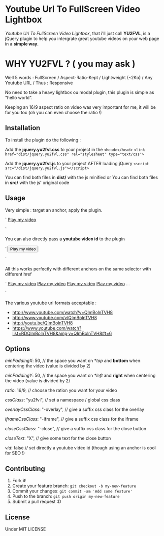 # Youtube Url To FullScreen Video Lightbox

*Youtube Url To FullScreen Video Lightbox*, that i'll just call **YU2FVL**, is a jQuery plugin to help you intergrate great youtube videos on your web page in a **simple way**.

# WHY YU2FVL ? ( you may ask )

Well 5 words : FullScreen / Aspect-Ratio-Kept / Lightweight (~2Ko) / Any Youtube URL / Thus : Responsive

No need to take a heavy lightbox ou modal plugin, this plugin is simple as "hello world".

Keeping an 16/9 aspect ratio on video was very important for me, it will be for you too (oh you can even choose the ratio !)

## Installation

To install the plugin do the following : 

Add the **jquery.yu2fvl.css** to your project in the `<head></head>`
`<link href="dist/jquery.yu2fvl.css" rel="stylesheet" type="text/css">`

Add the **jquery.yu2fvl.js** to your project AFTER loading jQuery
`<script src="/dist/jquery.yu2fvl.js"></script>`

You can find both files in **dist/** with the js minified or
You can find both files in **src/** with the js' original code

## Usage

Very simple : target an anchor, apply the plugin.

`
<a class="play-1" href="https://www.youtube.com/watch?v=AbTUw7aTITg">Play my video</a>

<script>
  $('.play-1').yu2fvl();
</script>
`

You can also directly pass a **youtube video id** to the plugin

`
<button class="play-1">Play my video</button>

<script>
  $('.play-1').yu2fvl({ vid: 'QImBolnTVH8' });
</script>
`

All this works perfectly with different anchors on the same selector with different href

`
<a class="play-1" href="https://www.youtube.com/watch?v=ID-1">Play my video</a>
<a class="play-2" href="https://www.youtube.com/watch?v=ID-2">Play my video</a>
<a class="play-3" href="https://www.youtube.com/watch?v=ID-3">Play my video</a>
<a class="play-4" href="https://www.youtube.com/watch?v=ID-4">Play my video</a>
...

<script>
  $('.play-1, .play-2, .play-3, .play-4').yu2fvl();
</script>
`

The various youtube url formats acceptable :

* http://www.youtube.com/watch?v=QImBolnTVH8
* http://www.youtube.com/v/QImBolnTVH8
* http://youtu.be/QImBolnTVH8
* https://www.youtube.com/watch?list=RDQImBolnTVH8&amp;v=QImBolnTVH8#t=6

## Options

*minPaddingX*: 50,              // the space you want on **top* and **bottom** when centering the video (value is divided by 2)

*minPaddingY*: 50,              // the space you want on **left* and **right** when centering the video (value is divided by 2)

*ratio*: 16/9,                  // choose the ration you want for your video

*cssClass*: "yu2fvl",           // set a namespace / global css class

*overlayCssClass*: "-overlay",  // give a suffix css class for the overlay 

*iframeCssClass*: "-iframe",    // give a suffix css class for the iframe 

*closeCssClass*: "-close",      // give a suffix css class for the close button 

*closeText*: "X",               // give some text for the close button

*vid*: false                    // set directly a youtube video id (though using an anchor is cool for SEO !)


## Contributing

1. Fork it!
2. Create your feature branch: `git checkout -b my-new-feature`
3. Commit your changes: `git commit -am 'Add some feature'`
4. Push to the branch: `git push origin my-new-feature`
5. Submit a pull request :D

## License

Under MIT LICENSE
